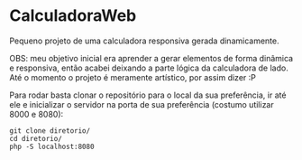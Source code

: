 # CalculadoraWeb
Pequeno projeto de uma calculadora responsiva gerada dinamicamente.

OBS: meu objetivo inicial era aprender a gerar elementos de forma dinâmica e responsiva, então acabei deixando a parte lógica da calculadora de lado. Até o momento o projeto é meramente artístico, por assim dizer :P


Para rodar basta clonar o repositório para o local da sua preferência, ir até ele e inicializar o servidor na porta de sua preferência (costumo utilizar 8000 e 8080):
```
git clone diretorio/
cd diretorio/
php -S localhost:8080
```
